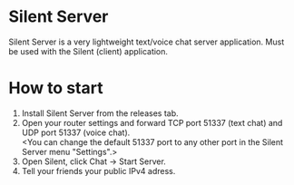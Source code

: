 # Silent Server
Silent Server is a very lightweight text/voice chat server application. Must be used with the Silent (client) application. 

# How to start
1. Install Silent Server from the releases tab.<br>
2. Open your router settings and forward TCP port 51337 (text chat) and UDP port 51337 (voice chat).<br>
<You can change the default 51337 port to any other port in the Silent Server menu "Settings".>
3. Open Silent, click Chat -> Start Server.<br>
4. Tell your friends your public IPv4 adress.<br>
